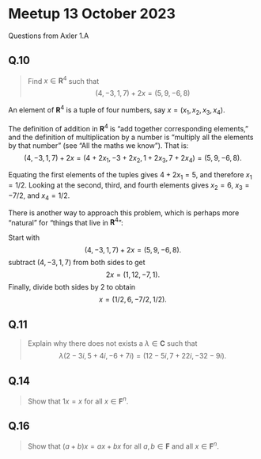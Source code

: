# Meetup 13 October 2023

Questions from Axler 1.A

## Q.10 

> Find $x \in \mathbf{R}^4$ such that $$(4, -3, 1, 7) + 2x = (5, 9, -6, 8)$$

An element of $\mathbf{R}^4$ is a tuple of four numbers, say $x =
(x_1, x_2, x_3, x_4)$.

The definition of addition in $\mathbf{R}^4$ is “add together
corresponding elements,” and the definition of multiplication by a
number is “multiply all the elements by that number” (see “All the
maths we know”). That is: $$(4, -3, 1, 7) + 2x = (4+2x_1, -3+2x_2,
1+2x_3, 7+2x_4) = (5, 9, -6, 8).$$

Equating the first elements of the tuples gives $4+2x_1 = 5$, and
therefore $x_1 = 1/2$. Looking at the second, third, and fourth
elements gives $x_2 = 6$, $x_3 = -7/2$, and $x_4=1/2$.

There is another way to approach this problem, which is perhaps more
“natural” for “things that live in $\mathbf{R}^4$”:

Start with $$(4, -3, 1, 7) + 2x = (5, 9, -6, 8).$$ 
subtract $(4, -3, 1, 7)$ from both sides to get $$2x = (1, 12, -7,
1).$$ 
Finally, divide both sides by 2 to obtain $$x = (1/2, 6, -7/2, 1/2).$$ 

## Q.11

> Explain why there does not exists a $\lambda \in \mathbf{C}$ such
> that $$\lambda (2 - 3i, 5 + 4i, -6 + 7i) = (12 - 5i, 7 + 22i, -32 - 9i).$$

## Q.14

> Show that $1x = x$ for all $x\in \mathbf{F}^n$.

## Q.16

> Show that $(a+b)x = ax + bx$ for all $a,b \in \mathbf{F}$ and all 
> $x \in \mathbf{F}^n$.
